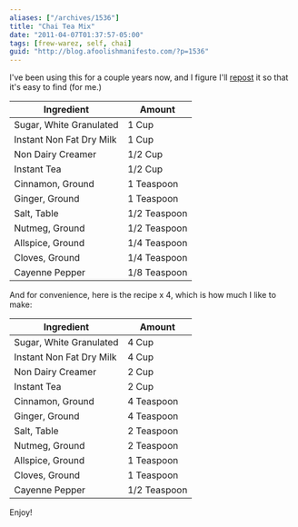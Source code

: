 ```yaml
---
aliases: ["/archives/1536"]
title: "Chai Tea Mix"
date: "2011-04-07T01:37:57-05:00"
tags: [frew-warez, self, chai]
guid: "http://blog.afoolishmanifesto.com/?p=1536"
---
```

I've been using this for a couple years now, and I figure I'll [repost](http://www.christonium.com/culinaryreview/How_To_Make_Your_Own_Dry_Spicy_Chai_Mix) it so that it's easy to find (for me.)



| Ingredient               | Amount       |
|--------------------------|--------------|
| Sugar, White Granulated  | 1 Cup        |
| Instant Non Fat Dry Milk | 1 Cup        |
| Non Dairy Creamer        | 1/2 Cup      |
| Instant Tea              | 1/2 Cup      |
| Cinnamon, Ground         | 1 Teaspoon   |
| Ginger, Ground           | 1 Teaspoon   |
| Salt, Table              | 1/2 Teaspoon |
| Nutmeg, Ground           | 1/2 Teaspoon |
| Allspice, Ground         | 1/4 Teaspoon |
| Cloves, Ground           | 1/4 Teaspoon |
| Cayenne Pepper           | 1/8 Teaspoon |

And for convenience, here is the recipe x 4, which is how much I like to make:

| Ingredient               | Amount       |
|--------------------------|--------------|
| Sugar, White Granulated  | 4 Cup        |
| Instant Non Fat Dry Milk | 4 Cup        |
| Non Dairy Creamer        | 2 Cup        |
| Instant Tea              | 2 Cup        |
| Cinnamon, Ground         | 4 Teaspoon   |
| Ginger, Ground           | 4 Teaspoon   |
| Salt, Table              | 2 Teaspoon   |
| Nutmeg, Ground           | 2 Teaspoon   |
| Allspice, Ground         | 1 Teaspoon   |
| Cloves, Ground           | 1 Teaspoon   |
| Cayenne Pepper           | 1/2 Teaspoon |

Enjoy!
